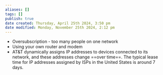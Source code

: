 ```yaml
---
aliases: []
tags: []
publish: true
date created: Thursday, April 25th 2024, 3:50 pm
date modified: Monday, November 25th 2024, 2:12 pm
---
```



- Oversubscription - too many people on one network
- Using your own router and modem
- AT&T dynamically assigns IP addresses to devices connected to its network, and these addresses change ==over time==. The typical lease time for IP addresses assigned by ISPs in the United States is around 7 days.